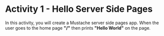 # Activity 1 - Hello Server Side Pages

In this activity, you will create a Mustache server side pages app. When the user goes to the home page **"/"** then prints **"Hello World"** on the page.
